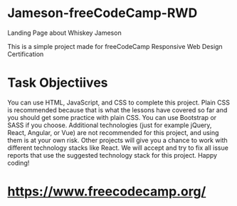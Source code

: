 # Jameson-freeCodeCamp-RWD
Landing Page about Whiskey Jameson

This is a simple project made for freeCodeCamp Responsive Web Design Certification

# Task Objectiives

You can use HTML, JavaScript, and CSS to complete this project. Plain CSS is recommended because that is what the lessons have covered so far and you should get some practice with plain CSS. You can use Bootstrap or SASS if you choose. Additional technologies (just for example jQuery, React, Angular, or Vue) are not recommended for this project, and using them is at your own risk. Other projects will give you a chance to work with different technology stacks like React. We will accept and try to fix all issue reports that use the suggested technology stack for this project. Happy coding!

# https://www.freecodecamp.org/

